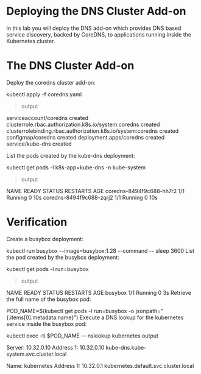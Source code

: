 # Deploying the DNS Cluster Add-on
In this lab you will deploy the DNS add-on which provides DNS based service discovery, backed by CoreDNS, to applications running inside the Kubernetes cluster.

# The DNS Cluster Add-on
Deploy the coredns cluster add-on:

kubectl apply -f coredns.yaml

> output

serviceaccount/coredns created
clusterrole.rbac.authorization.k8s.io/system:coredns created
clusterrolebinding.rbac.authorization.k8s.io/system:coredns created
configmap/coredns created
deployment.apps/coredns created
service/kube-dns created 

List the pods created by the kube-dns deployment:

kubectl get pods -l k8s-app=kube-dns -n kube-system

> output

NAME                       READY   STATUS    RESTARTS   AGE
coredns-8494f9c688-hh7r2   1/1     Running   0          10s
coredns-8494f9c688-zqrj2   1/1     Running   0          10s

# Verification
Create a busybox deployment:

kubectl run busybox --image=busybox:1.28 --command -- sleep 3600
List the pod created by the busybox deployment:

kubectl get pods -l run=busybox
> output

NAME      READY   STATUS    RESTARTS   AGE
busybox   1/1     Running   0          3s
Retrieve the full name of the busybox pod:

POD_NAME=$(kubectl get pods -l run=busybox -o jsonpath="{.items[0].metadata.name}")
Execute a DNS lookup for the kubernetes service inside the busybox pod:

kubectl exec -ti $POD_NAME -- nslookup kubernetes
output

Server:    10.32.0.10
Address 1: 10.32.0.10 kube-dns.kube-system.svc.cluster.local

Name:      kubernetes
Address 1: 10.32.0.1 kubernetes.default.svc.cluster.local
